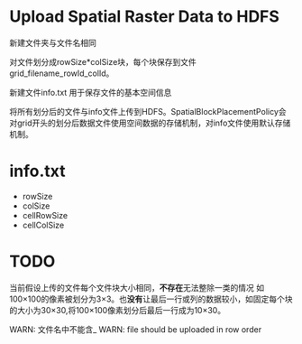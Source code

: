 

# Upload Spatial Raster Data to HDFS


新建文件夹与文件名相同

对文件划分成rowSize*colSize块，每个块保存到文件grid_filename_rowId_colId。

新建文件info.txt 用于保存文件的基本空间信息

将所有划分后的文件与info文件上传到HDFS。SpatialBlockPlacementPolicy会对grid开头的划分后数据文件使用空间数据的存储机制，对info文件使用默认存储机制。

# info.txt

- rowSize
- colSize
- cellRowSize
- cellColSize

# TODO

当前假设上传的文件每个文件块大小相同，**不存在**无法整除一类的情况  如100×100的像素被划分为3×3。也**没有**让最后一行或列的数据较小，如固定每个块的大小为30×30,将100×100像素划分后最后一行成为10×30。

WARN: 文件名中不能含_
WARN: file should be uploaded in row order
